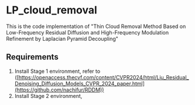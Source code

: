 # LP_cloud_removal
This is the code implementation of "Thin Cloud Removal Method Based on Low-Frequency Residual Diffusion and High-Frequency Modulation Refinement by Laplacian Pyramid Decoupling"

## Requirements
1. Install Stage 1 environment, refer to ([https://openaccess.thecvf.com/content/CVPR2024/html/Liu_Residual_Denoising_Diffusion_Models_CVPR_2024_paper.html](https://github.com/nachifur/RDDM))
2. Install Stage 2 environment,
